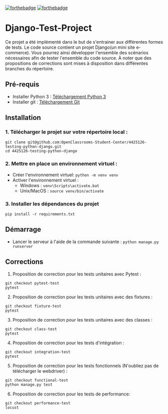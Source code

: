 [![forthebadge](https://forthebadge.com/images/badges/made-with-python.svg)](https://forthebadge.com) [![forthebadge](https://forthebadge.com/images/badges/built-with-love.svg)](https://forthebadge.com)
# Django-Test-Project

Ce projet a été implémenté dans le but de s'entrainer aux différentes formes de tests. Le code source contient un projet Django(un mini site e-commerce). Vous pourrez ainsi développer l'ensemble des scénarios nécessaires afin de tester l'ensemble du code source. À noter que des propositions de corrections sont mises à disposition dans différentes branches du répertoire.

## Pré-requis

* Installer Python 3 : [Téléchargement Python 3](https://www.python.org/downloads/)
* Installer git : [Téléchargement Git](https://git-scm.com/book/fr/v2/D%C3%A9marrage-rapide-Installation-de-Git)

## Installation

### 1. Télécharger le projet sur votre répertoire local : 
```
git clone git@github.com:OpenClassrooms-Student-Center/4425126-testing-python-django.git 
cd 4425126-testing-python-django
```
### 2. Mettre en place un environnement virtuel :
* Créer l'environnement virtuel: `python -m venv venv`
* Activer l'environnement virtuel :
    * Windows : `venv\Scripts\activate.bat`
    * Unix/MacOS : `source venv/bin/activate`
    
### 3. Installer les dépendances du projet
```
pip install -r requirements.txt
```

## Démarrage
* Lancer le serveur à l'aide de la commande suivante : 
`python manage.py runserver`

## Corrections

1. Proposition de correction pour les tests unitaires avec Pytest :
```
git checkout pytest-test
pytest
```

2. Proposition de correction pour les tests unitaires avec des fixtures :
```
git checkout fixture-test
pytest
```

3. Proposition de correction pour les tests unitaires avec des classes :
```
git checkout class-test
pytest
```

4. Proposition de correction pour les tests d'intégration :
```
git checkout integration-test
pytest
```

5. Proposition de correction pour les tests fonctionnels (N'oubliez pas de télécharger le webdriver) : 
```
git checkout functional-test
python manage.py test
```

6. Proposition de correction pour les tests de performance: 
```
git checkout performance-test
locust
```
